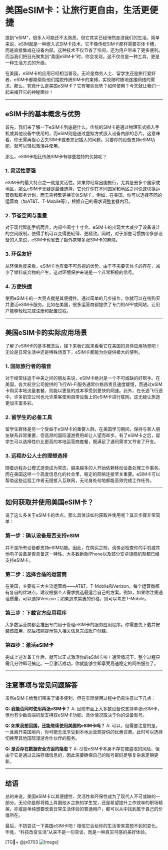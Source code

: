 # 美国eSIM卡：让旅行更自由，生活更便捷

提到“eSIM”，很多人可能还不太熟悉，但它其实已经悄然走进我们的生活。简单来说，eSIM就是一种嵌入式SIM卡技术，它不像传统SIM卡那样需要实体卡槽，而是直接集成在设备内部。这种技术不仅节省了空间，还为用户带来了更多便利。而当我们把目光聚焦到“美国eSIM卡”时，你会发现，这不仅仅是一种工具，更是一种生活方式的升级。

在美国，eSIM卡的应用已经相当普及。无论是商务人士、留学生还是旅行爱好者，eSIM卡都能帮助他们摆脱传统SIM卡的束缚，实现随时随地连接网络的需求。那么，究竟什么是美国eSIM卡？它有哪些优势？如何使用？今天就让我们一起来揭开它的神秘面纱！

---

## eSIM卡的基本概念与优势

首先，我们来了解一下eSIM卡到底是什么。传统的SIM卡是通过物理形式插入手机或其他设备中使用的，而eSIM则是通过虚拟方式嵌入设备内部的芯片。这意味着，你无需再担心丢失SIM卡或者忘记插入的问题。只要你的设备支持eSIM功能，就可以轻松激活并使用。

那么，eSIM卡相比传统SIM卡有哪些独特的优势呢？

### 1. **灵活性更强**
   eSIM卡的最大特点之一就是灵活性。如果你经常出国旅行，尤其是去多个国家或地区，那么eSIM卡无疑是最佳选择。它允许你在不同国家和地区之间快速切换运营商和服务计划，而无需频繁更换实体SIM卡。例如，在美国，你可以选择不同的运营商（如AT&T、T-Mobile等），根据自己的需求调整套餐内容。

### 2. **节省空间与重量**
   对于现代智能手机而言，内部空间寸土寸金。eSIM卡的出现大大减少了设备设计的空间限制，使得手机可以变得更轻薄、更精致。同时，对于那些习惯携带多部设备的人来说，eSIM卡也省去了额外携带多张SIM卡的麻烦。

### 3. **环保友好**
   从环保角度来看，eSIM卡也有着不可忽视的优势。由于不需要实体卡的存在，减少了塑料废弃物的产生，这对环境保护来说是一个非常积极的信号。

### 4. **方便快捷**
   使用eSIM卡的一大亮点就是其便捷性。通过简单的几步操作，你就可以在线购买并激活eSIM卡服务。比如在美国，很多运营商都提供了专门的APP或网站，让用户能够轻松完成注册和配置过程。

---

## 美国eSIM卡的实际应用场景

了解了eSIM卡的基本概念后，接下来我们就来看看它在美国的具体应用场景吧！无论是日常生活中还是特殊场景下，eSIM卡都能为你提供极大的便利。

### 1. **国际旅行者的福音**
   对于经常往返于中美之间的朋友来说，eSIM卡绝对是一个不可或缺的好帮手。在美国，各大航空公司提供的飞行Wi-Fi服务通常价格昂贵且速度缓慢，而通过eSIM卡购买本地流量套餐，则能以更低的成本享受到更快的网速。此外，在长途飞行途中，许多航空公司也允许乘客使用自带设备上的eSIM卡进行联网，这无疑让旅途更加丰富多彩。

### 2. **留学生的必备工具**
   留学生群体是另一个受益于eSIM卡的重要人群。在美国学习期间，保持与家人朋友联系非常重要，但高昂的国际漫游费用却让人望而却步。有了eSIM卡之后，留学生可以选择性价比更高的本地运营商套餐，既满足了通讯需求又节省了开支。

### 3. **远程办公人士的理想选择**
   随着远程办公模式逐渐成为常态，越来越多的人开始依赖移动设备处理工作事务。而在美国这样一个高度信息化的社会里，稳定的网络连接至关重要。eSIM卡可以帮助这些远程工作者无缝接入互联网，无论身处何地都能高效完成工作任务。

---

## 如何获取并使用美国eSIM卡？

说了这么多关于eSIM卡的优点，那么具体该如何获取并使用呢？其实步骤非常简单：

### 第一步：确认设备是否支持eSIM
   并不是所有设备都支持eSIM功能。因此，在购买之前，请务必检查你的手机或其他电子设备是否具备这一特性。大多数新款iPhone以及部分安卓旗舰机型都已经支持eSIM卡。

### 第二步：选择合适的运营商
   在美国，主要有三大主流运营商——AT&T、T-Mobile和Verizon。每个运营商都有各自的优缺点，建议根据个人需求挑选最适合自己的方案。例如，如果你注重通话质量，可以选择Verizon；如果追求实惠的价格，则可以考虑T-Mobile。

### 第三步：下载官方应用程序
   大多数运营商都会推出专门用于管理eSIM卡的服务应用程序。你需要先下载并安装该应用，然后按照提示输入相关信息完成账户创建。

### 第四步：激活eSIM卡
   完成上述准备工作后，就可以正式激活你的eSIM卡啦！通常情况下，整个过程只需几分钟即可搞定。一旦激活成功，你就能够立即享受高速稳定的网络服务了。

---

## 注意事项与常见问题解答

虽然eSIM卡给我们带来了诸多便利，但在实际使用过程中仍需注意以下几点：

**Q: 我能否同时使用两张eSIM卡？**
A: 目前市面上大多数设备仅支持单张eSIM卡，但也有少数高端机型支持双eSIM卡功能。具体情况取决于你的设备型号。

**Q: 如果我想回国，还能继续使用美国的eSIM卡吗？**
A: 可以，但需要注意的是，一旦离开美国境内，你可能无法享受到本地运营商提供的优惠资费。此时可以选择切换至其他国际漫游合作伙伴的服务。

**Q: 是否存在数据安全方面的隐患？**
A: 尽管eSIM卡本身不存在被盗取的风险，但由于它是通过云端存储信息的，因此需要确保自己的账号密码足够复杂且定期更新。

---

## 结语

总的来说，美国eSIM卡以其便捷性、灵活性和环保性成为了现代人不可或缺的一部分。无论你是即将踏上异国他乡之旅的学生党，还是希望提升工作效率的职场精英，亦或是单纯想要改善日常生活体验的普通用户，都可以从中找到属于自己的价值所在。

最后，不妨尝试一下美国eSIM卡吧！相信它会给你的生活带来意想不到的变化。毕竟，“科技改变生活”从来不是一句空谈，而是一种真实可感的美好体验。

[TG💪+ @jx0703 ![Image](https://github.com/user-attachments/assets/dbca1d08-cadb-493c-b0ec-ad6f7a83f270)]
